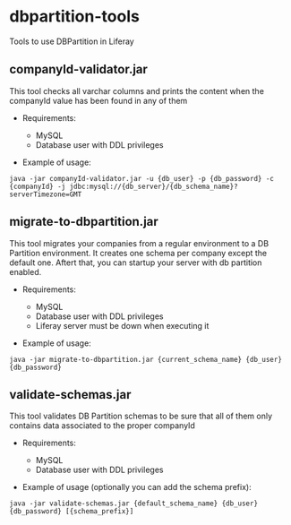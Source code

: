 # dbpartition-tools
Tools to use DBPartition in Liferay

## companyId-validator.jar
This tool checks all varchar columns and prints the content when the companyId value has been found in any of them

- Requirements:
  - MySQL
  - Database user with DDL privileges

- Example of usage:
```
java -jar companyId-validator.jar -u {db_user} -p {db_password} -c {companyId} -j jdbc:mysql://{db_server}/{db_schema_name}?serverTimezone=GMT
```

## migrate-to-dbpartition.jar
This tool migrates your companies from a regular environment to a DB Partition environment. It creates one schema per company except the default one. Aftert that, you can startup your server with db partition enabled.

- Requirements:
  - MySQL
  - Database user with DDL privileges
  - Liferay server must be down when executing it

- Example of usage:
```
java -jar migrate-to-dbpartition.jar {current_schema_name} {db_user} {db_password}
```

## validate-schemas.jar
This tool validates DB Partition schemas to be sure that all of them only contains data associated to the proper companyId

- Requirements:
  - MySQL
  - Database user with DDL privileges

 - Example of usage (optionally you can add the schema prefix):
```
java -jar validate-schemas.jar {default_schema_name} {db_user} {db_password} [{schema_prefix}]
```
